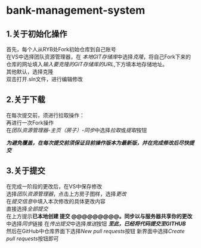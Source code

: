 # bank-management-system

## 1.关于初始化操作
首先，每个人从RYB处Fork初始仓库到自己账号  
在VS中选择团队资源管理器，在 *本地GIT存储库*中选择*克隆*，将自己Fork下来的仓库的网址填入*输入要克隆的GIT存储库的URL*,下方填本地存储地址。  
其他默认，选择克隆  
双击打开.sln文件，进行编辑修改

## 2.关于下载
在每次提交前，须进行拉取操作：  
再进行一次Fork操作  
在*团队资源管理器*-*主页（房子）*-*同步*中选择*拉取*或*提取*按钮

***为避免覆盖，在每次提交前须保证目前操作版本为最新版，并在完成修改后尽快提交***

## 3.关于提交
在完成一阶段的更改后，在VS中保存修改  
选择*团队资源管理器*，点击上方房子图样，选择*更改*  
在*提交信息*中填入本次修改的具体更改内容  
直接选择*全部提交*  
在上方提示**已本地创建 提交 @@@@@@@@@。同步以与服务器共享你的更改**中选择*同步*链接
在*传出提交*中选择*推送*按钮
***至此，已经将代码提交至GITHUB***  
然后在GitHub中仓库界面下选择*New pull requests*按钮
新界面中选择*Create pull requests*按钮即可
